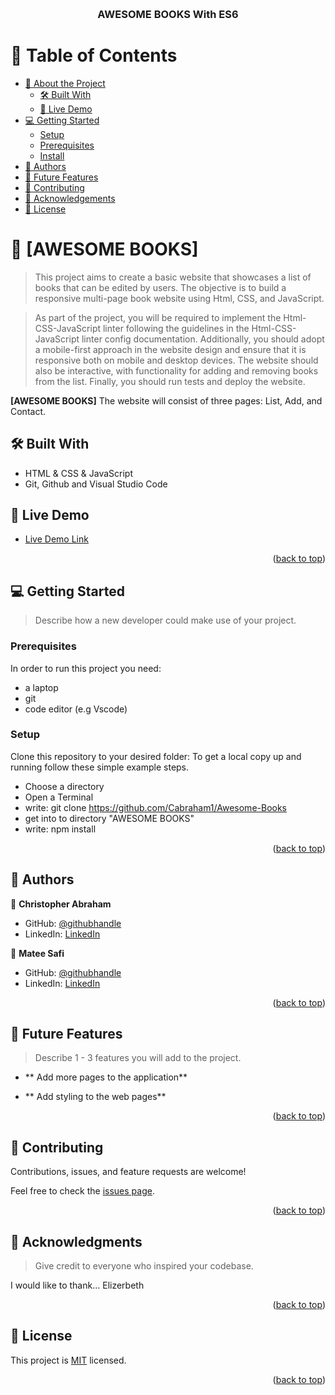 <a name="readme-top"></a>

<!--
HOW TO USE:
This is an example of how you may give instructions on setting up your project locally.

Modify this file to match your project and remove sections that don't apply.

REQUIRED SECTIONS:
- Table of Contents
- About the Project
  - Built With
  - Live Demo
- Getting Started
- Authors
- Future Features
- Contributing
- Show your support
- Acknowledgements
- License

OPTIONAL SECTIONS:
- FAQ

After you're finished please remove all the comments and instructions!
-->

<div align="center">
  <!-- You are encouraged to replace this logo with your own! Otherwise you can also remove it. -->
  <br/>

  <h3><b>AWESOME BOOKS With ES6</b></h3>

</div>

<!-- TABLE OF CONTENTS -->

# 📗 Table of Contents

- [📖 About the Project](#about-project)
  - [🛠 Built With](#built-with)
  - [🚀 Live Demo](#live-demo)
- [💻 Getting Started](#getting-started)
  - [Setup](#setup)
  - [Prerequisites](#prerequisites)
  - [Install](#install)
- [👥 Authors](#authors)
- [🔭 Future Features](#future-features)
- [🤝 Contributing](#contributing)
- [🙏 Acknowledgements](#acknowledgements)
- [📝 License](#license)

<!-- PROJECT DESCRIPTION -->

# 📖 [AWESOME BOOKS] <a name="about-project"></a>

> This project aims to create a basic website that showcases a list of books that can be edited by users. The objective is to build a responsive multi-page book website using Html, CSS, and JavaScript.

> As part of the project, you will be required to implement the Html-CSS-JavaScript linter following the guidelines in the Html-CSS-JavaScript linter config documentation. Additionally, you should adopt a mobile-first approach in the website design and ensure that it is responsive both on mobile and desktop devices. The website should also be interactive, with functionality for adding and removing books from the list. Finally, you should run tests and deploy the website.


**[AWESOME BOOKS]** The website will consist of three pages: List, Add, and Contact.


## 🛠 Built With <a name="built-with"></a>

- HTML & CSS & JavaScript
- Git, Github and Visual Studio Code

<!-- LIVE DEMO -->

## 🚀 Live Demo <a name="live-demo"></a>

- [Live Demo Link](https://cabraham1.github.io/Awesome-Books/)

<p align="right">(<a href="#readme-top">back to top</a>)</p>

<!-- GETTING STARTED -->

## 💻 Getting Started <a name="getting-started"></a>

> Describe how a new developer could make use of your project.

### Prerequisites

In order to run this project you need:
 - a laptop
 - git
 - code editor (e.g Vscode)

### Setup

Clone this repository to your desired folder:
To get a local copy up and running follow these simple example steps.

- Choose a directory
- Open a Terminal
- write: git clone https://github.com/Cabraham1/Awesome-Books
- get into to directory "AWESOME BOOKS"
- write: npm install

<p align="right">(<a href="#readme-top">back to top</a>)</p>

<!-- AUTHORS -->

## 👥 Authors <a name="authors"></a>

👤 **Christopher Abraham**

- GitHub: [@githubhandle](https://github.com/cabraham1)
- LinkedIn: [LinkedIn](https://www.linkedin.com/in/abrahamchristopher)

👤 **Matee Safi**

- GitHub: [@githubhandle](https://github.com/matee-safi)
- LinkedIn: [LinkedIn](https://www.linkedin.com)


<p align="right">(<a href="#readme-top">back to top</a>)</p>

<!-- FUTURE FEATURES -->

## 🔭 Future Features <a name="future-features"></a>

> Describe 1 - 3 features you will add to the project.

- ** Add more pages to the application**

- ** Add styling to the web pages**


<p align="right">(<a href="#readme-top">back to top</a>)</p>

<!-- CONTRIBUTING -->

## 🤝 Contributing <a name="contributing"></a>

Contributions, issues, and feature requests are welcome!

Feel free to check the [issues page](https://github.com/Cabraham1/Awesome-Books/issues).

<p align="right">(<a href="#readme-top">back to top</a>)</p>

<!-- SUPPORT -->


<!-- ACKNOWLEDGEMENTS -->

## 🙏 Acknowledgments <a name="acknowledgements"></a>

> Give credit to everyone who inspired your codebase.

I would like to thank...
Elizerbeth

<p align="right">(<a href="#readme-top">back to top</a>)</p>


<!-- LICENSE -->

## 📝 License <a name="license"></a>

This project is [MIT](./MIT.md) licensed.


<p align="right">(<a href="#readme-top">back to top</a>)</p>